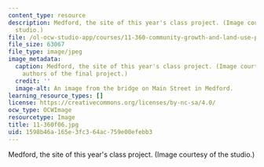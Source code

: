 ```yaml
---
content_type: resource
description: Medford, the site of this year's class project. (Image courtesy of the
  studio.)
file: /ol-ocw-studio-app/courses/11-360-community-growth-and-land-use-planning-fall-2006/1598b46a165e3fc364ac759e00efebb3_11-360f06.jpg
file_size: 63067
file_type: image/jpeg
image_metadata:
  caption: Medford, the site of this year's class project. (Image courtesy of the
    authors of the final project.)
  credit: ''
  image-alt: An image from the bridge on Main Street in Medford.
learning_resource_types: []
license: https://creativecommons.org/licenses/by-nc-sa/4.0/
ocw_type: OCWImage
resourcetype: Image
title: 11-360f06.jpg
uid: 1598b46a-165e-3fc3-64ac-759e00efebb3
---
```

Medford, the site of this year's class project. (Image courtesy of the studio.)